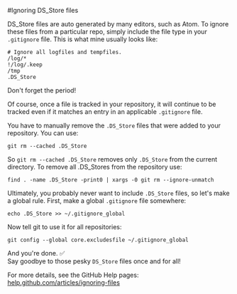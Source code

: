 #Ignoring DS_Store files

DS_Store files are auto generated by many editors, such as Atom.  To ignore these files from a particular repo, simply include the file type in your `.gitignore` file.  This is what mine usually looks like:

```
# Ignore all logfiles and tempfiles.
/log/*
!/log/.keep
/tmp
.DS_Store
```
Don't forget the period!    

Of course, once a file is tracked in your repository, it will continue to be tracked even if it matches an entry in an applicable `.gitignore` file.

You have to manually remove the `.DS_Store` files that were added to your repository. You can use:

```
git rm --cached .DS_Store
```

So `git rm --cached .DS_Store` removes only `.DS_Store` from the current directory. To remove all .DS_Stores from the repository use:

```
find . -name .DS_Store -print0 | xargs -0 git rm --ignore-unmatch
```

Ultimately, you probably never want to include `.DS_Store` files, so let's make a global rule. First, make a global `.gitignore` file somewhere:

```
echo .DS_Store >> ~/.gitignore_global
```

Now tell git to use it for all repositories:

```
git config --global core.excludesfile ~/.gitignore_global
```

And you're done.  :white_check_mark:    
Say goodbye to those pesky `DS_Store` files once and for all!

For more details, see the GitHub Help pages: [help.github.com/articles/ignoring-files][1]

[1]: https://help.github.com/articles/ignoring-files
